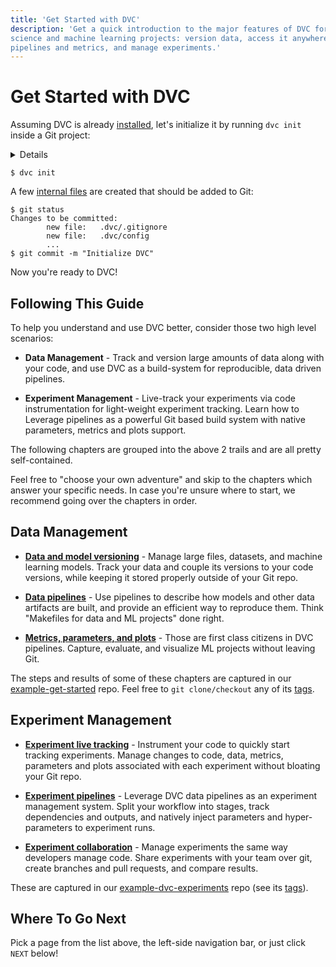 ```yaml
---
title: 'Get Started with DVC'
description: 'Get a quick introduction to the major features of DVC for data
science and machine learning projects: version data, access it anywhere, capture
pipelines and metrics, and manage experiments.'
---
```


# Get Started with DVC

<!--
## Get Started with DVC
-->

Assuming DVC is already [installed](/doc/install), let's initialize it by
running `dvc init` inside a Git project:

<details>

### ⚙️ Expand to prepare a project.

Imagine we want to build an ML project from scratch. Let's start by creating a
Git repository:

```cli
$ mkdir example-get-started
$ cd example-get-started
$ git init
```

<admon type="info">

This directory name is used in our
[example-get-started](https://github.com/iterative/example-get-started) repo.

</admon>

</details>

```cli
$ dvc init
```

A few [internal files](/doc/user-guide/project-structure/internal-files) are
created that should be added to Git:

```cli
$ git status
Changes to be committed:
        new file:   .dvc/.gitignore
        new file:   .dvc/config
        ...
$ git commit -m "Initialize DVC"
```

Now you're ready to DVC!

## Following This Guide

To help you understand and use DVC better, consider those two high level
scenarios:

- **Data Management** - Track and version large amounts of data along with your
  code, and use DVC as a build-system for reproducible, data driven pipelines.

- **Experiment Management** - Live-track your experiments via code
  instrumentation for light-weight experiment tracking. Learn how to Leverage
  pipelines as a powerful Git based build system with native parameters, metrics
  and plots support.

The following chapters are grouped into the above 2 trails and are all pretty
self-contained.

<admon type="tip">

Feel free to "choose your own adventure" and skip to the chapters which answer
your specific needs. In case you're unsure where to start, we recommend going
over the chapters in order.

</admon>

## Data Management

- **[Data and model versioning]** - Manage large files, datasets, and machine
  learning models. Track your data and couple its versions to your code
  versions, while keeping it stored properly outside of your Git repo.

- **[Data pipelines]** - Use pipelines to describe how models and other data
  artifacts are built, and provide an efficient way to reproduce them. Think
  "Makefiles for data and ML projects" done right.

- **[Metrics, parameters, and plots]** - Those are first class citizens in DVC
  pipelines. Capture, evaluate, and visualize ML projects without leaving Git.

[data and model versioning]: /doc/start/data-management/data-versioning
[data pipelines]: /doc/start/data-management/data-pipelines
[metrics, parameters, and plots]:
  /doc/start/data-management/metrics-parameters-plots

<admon type="tip">

The steps and results of some of these chapters are captured in our
[example-get-started] repo. Feel free to `git clone/checkout` any of its
[tags][example-get-started-tags].

[example-get-started]: https://github.com/iterative/example-get-started
[example-get-started-tags]:
  https://github.com/iterative/example-get-started/tags

</admon>

## Experiment Management

- **[Experiment live tracking]** - Instrument your code to quickly start
  tracking experiments. Manage changes to code, data, metrics, parameters and
  plots associated with each experiment without bloating your Git repo.

- **[Experiment pipelines]** - Leverage DVC data pipelines as an experiment
  management system. Split your workflow into stages, track dependencies and
  outputs, and natively inject parameters and hyper-parameters to experiment
  runs.

- **[Experiment collaboration]** - Manage experiments the same way developers
  manage code. Share experiments with your team over git, create branches and
  pull requests, and compare results.

[experiment live tracking]: /doc/start/experiments/experiment-live-tracking
[experiment pipelines]: /doc/start/experiments/experiment-pipelines
[experiment collaboration]: /doc/start/experiments/experiment-collaboration

<admon type="tip">

These are captured in our [example-dvc-experiments] repo (see its
[tags][example-dvc-experiments-tags]).

[example-dvc-experiments]: https://github.com/iterative/example-dvc-experiments
[example-dvc-experiments-tags]:
  https://github.com/iterative/example-dvc-experiments/tags

</admon>

## Where To Go Next

Pick a page from the list above, the left-side navigation bar, or just click
`NEXT` below!
